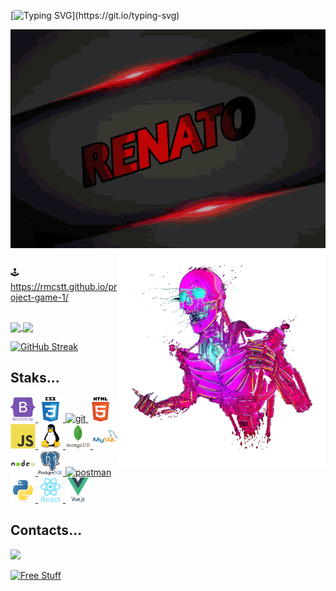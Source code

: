 

[![Typing SVG](https://readme-typing-svg.herokuapp.com?font=Press+Start+2P&duration=6000&color=F7862E&lines=I'm+Renato!!!)](https://git.io/typing-svg)

 <img height="350em" align="center" alt="rmcstt-gif" src="renato.gif"><img border-top="10em" height="350em" align="right" alt="rmcstt-gif" src="https://github.com/Rmcstt/Rmcstt/blob/main/IMG_1077.PNG?raw=true">
 
</div>

##
🕹https://rmcstt.github.io/project-game-1/

##
 


<div>
  <a href="#">
  <img align="center"height="180em" src="https://github-readme-stats.vercel.app/api?username=Rmcstt&show_icons=true&theme=great-gatsby&include_all_commits=true&count_private=true"/>
  <img align="center"height="180em" src="https://github-readme-stats.vercel.app/api/top-langs/?username=rmcstt&layout=compact&langs_count=16&theme=great-gatsby"/>
    
  [![GitHub Streak](http://github-readme-streak-stats.herokuapp.com?user=Rmcstt&theme=highcontrast&date_format=M%20j%5B%2C%20Y%5D)](https://git.io/streak-stats)
   
</div>
  
   ## Staks...
<p align="left"> <a href="https://getbootstrap.com" target="_blank" rel="noreferrer"> <img src="https://raw.githubusercontent.com/devicons/devicon/master/icons/bootstrap/bootstrap-plain-wordmark.svg" alt="bootstrap" width="40" height="40"/> </a> <a href="https://www.w3schools.com/css/" target="_blank" rel="noreferrer"> <img src="https://raw.githubusercontent.com/devicons/devicon/master/icons/css3/css3-original-wordmark.svg" alt="css3" width="40" height="40"/> </a> <a href="https://git-scm.com/" target="_blank" rel="noreferrer"> <img src="https://www.vectorlogo.zone/logos/git-scm/git-scm-icon.svg" alt="git" width="40" height="40"/> </a> <a href="https://www.w3.org/html/" target="_blank" rel="noreferrer"> <img src="https://raw.githubusercontent.com/devicons/devicon/master/icons/html5/html5-original-wordmark.svg" alt="html5" width="40" height="40"/> </a> <a href="https://developer.mozilla.org/en-US/docs/Web/JavaScript" target="_blank" rel="noreferrer"> <img src="https://raw.githubusercontent.com/devicons/devicon/master/icons/javascript/javascript-original.svg" alt="javascript" width="40" height="40"/> </a> <a href="https://www.linux.org/" target="_blank" rel="noreferrer"> <img src="https://raw.githubusercontent.com/devicons/devicon/master/icons/linux/linux-original.svg" alt="linux" width="40" height="40"/> </a> <a href="https://www.mongodb.com/" target="_blank" rel="noreferrer"> <img src="https://raw.githubusercontent.com/devicons/devicon/master/icons/mongodb/mongodb-original-wordmark.svg" alt="mongodb" width="40" height="40"/> </a> <a href="https://www.mysql.com/" target="_blank" rel="noreferrer"> <img src="https://raw.githubusercontent.com/devicons/devicon/master/icons/mysql/mysql-original-wordmark.svg" alt="mysql" width="40" height="40"/> </a> <a href="https://nodejs.org" target="_blank" rel="noreferrer"> <img src="https://raw.githubusercontent.com/devicons/devicon/master/icons/nodejs/nodejs-original-wordmark.svg" alt="nodejs" width="40" height="40"/> </a> <a href="https://www.postgresql.org" target="_blank" rel="noreferrer"> <img src="https://raw.githubusercontent.com/devicons/devicon/master/icons/postgresql/postgresql-original-wordmark.svg" alt="postgresql" width="40" height="40"/> </a> <a href="https://postman.com" target="_blank" rel="noreferrer"> <img src="https://www.vectorlogo.zone/logos/getpostman/getpostman-icon.svg" alt="postman" width="40" height="40"/> </a> <a href="https://www.python.org" target="_blank" rel="noreferrer"> <img src="https://raw.githubusercontent.com/devicons/devicon/master/icons/python/python-original.svg" alt="python" width="40" height="40"/> </a> <a href="https://reactjs.org/" target="_blank" rel="noreferrer"> <img src="https://raw.githubusercontent.com/devicons/devicon/master/icons/react/react-original-wordmark.svg" alt="react" width="40" height="40"/> </a> <a href="https://vuejs.org/" target="_blank" rel="noreferrer"> <img src="https://raw.githubusercontent.com/devicons/devicon/master/icons/vuejs/vuejs-original-wordmark.svg" alt="vuejs" width="40" height="40"/> </a> </p>

  
  
  
##
  ## Contacts...
 <div>
  
  
  <a href = "mailto:renato.mota.costa@gmail.com"><img src="https://img.shields.io/badge/Gmail-D14836?style=for-the-badge&logo=gmail&logoColor=white" target="_blank"></a>
     
  <a href="https://www.linkedin.com/in/renato-mota-costa-🇧🇷-31890a227/"><img width="32px" alt="Free Stuff" title="Free gifts for you" src="https://imgur.com/cnGXYrN.png"></a>
  &#8287;&#8287;&#8287;&#8287;&#8287;
</div>
 
